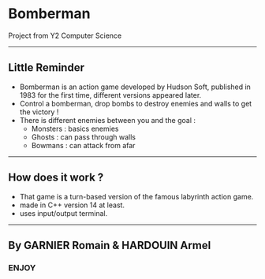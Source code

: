 # Bomberman
Project from Y2 Computer Science
***
## Little Reminder 
* Bomberman is an action game developed by Hudson Soft, published in 1983 for the first time, different versions appeared later.
* Control a bomberman, drop bombs to destroy enemies and walls to get the victory !
* There is different enemies between you and the goal : 
	* Monsters : basics enemies
	* Ghosts : can pass through walls
	* Bowmans : can attack from afar
***
## How does it work ?
* That game is a turn-based version of the famous labyrinth action game.
* made in C++ version 14 at least.
* uses input/output terminal.
***
## By GARNIER Romain & HARDOUIN Armel
### ENJOY

